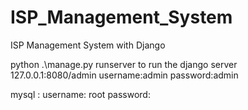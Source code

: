 # ISP_Management_System
ISP Management System with Django

python .\manage.py runserver
to run the django server 
127.0.0.1:8080/admin
username:admin
password:admin

mysql :
username: root
password: 

